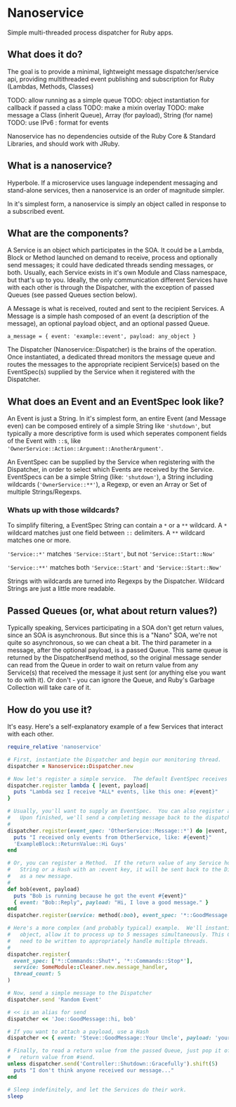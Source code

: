 # Nanoservice
Simple multi-threaded process dispatcher for Ruby apps.

## What does it do?

The goal is to provide a minimal, lightweight message dispatcher/service api, providing multithreaded event publishing and subscription for Ruby (Lambdas, Methods, Classes) 

TODO: allow running as a simple queue
TODO: object instantiation for callback if passed a class
TODO: make a mixin overlay
TODO: make message a Class (inherit Queue), Array (for payload), String (for name)
TODO: use IPv6 : format for events

Nanoservice has no dependencies outside of the Ruby Core & Standard Libraries, and should work with JRuby.

## What is a nanoservice?
Hyperbole.  If a microservice uses language independent messaging and stand-alone services, then a nanoservice is an order of magnitude simpler.

In it's simplest form, a nanoservice is simply an object called in response to a subscribed event.

## What are the components?
A Service is an object which participates in the SOA.  It could be a Lambda, Block or Method launched on demand to receive, process and optionally send messages; it could have dedicated threads sending messages, or both.  Usually, each Service exists in it's own Module and Class namespace, but that's up to you. Ideally, the only communication different Services have with each other is through the Dispatcher, with the exception of passed Queues (see passed Queues section below).

A Message is what is received, routed and sent to the recipient Services.  A Message is a simple hash composed of an event (a description of the message), an optional payload object, and an optional passed Queue.

`a_message = { event: 'example::event', payload: any_object }`

The Dispatcher (Nanoservice::Dispatcher) is the brains of the operation.  Once instantiated, a dedicated thread monitors the message queue and routes the messages to the appropriate recipient Service(s) based on the EventSpec(s) supplied by the Service when it registered with the Dispatcher.

## What does an Event and an EventSpec look like?
An Event is just a String.  In it's simplest form, an entire Event (and Message even) can be composed entirely of a simple String like `'shutdown'`, but typically a more descriptive form is used which seperates component fields of the Event with `::`s, like `'OwnerService::Action::Argument::AnotherArgument'`.

An EventSpec can be supplied by the Service when registering with the Dispatcher, in order to select which Events are received by the Service.  EventSpecs can be a simple String (like: `'shutdown'`), a String including wildcards (`'OwnerService::**'`), a Regexp, or even an Array or Set of multiple Strings/Regexps.

### Whats up with those wildcards?
To simplify filtering, a EventSpec String can contain a `*` or a `**` wildcard.  A `*` wildcard matches just one field between `::` delimiters.  A `**` wildcard matches one or more.

`'Service::*'` matches `'Service::Start'`, but not `'Service::Start::Now'`

`'Service::**'` matches both `'Service::Start'` and `'Service::Start::Now'`

Strings with wildcards are turned into Regexps by the Dispatcher.  Wildcard Strings are just a little more readable.

## Passed Queues (or, what about return values?)
Typically speaking, Services participating in a SOA don't get return values, since an SOA is asynchronous.  But since this is a "Nano" SOA, we're not quite so asynchronous, so we can cheat a bit.  The third parameter in a message, after the optional payload, is a passed Queue.  This same queue is returned by the Dispatcher#send method, so the original message sender can read from the Queue in order to wait on return value from any Service(s) that received the message it just sent (or anything else you want to do with it).  Or don't - you can ignore the Queue, and Ruby's Garbage Collection will take care of it.

## How do you use it?
It's easy.  Here's a self-explanatory example of a few Services that interact with each other.

```ruby
require_relative 'nanoservice'

# First, instantiate the Dispatcher and begin our monitoring thread.
dispatcher = Nanoservice::Dispatcher.new

# Now let's register a simple service.  The default EventSpec receives all messages.
dispatcher.register lambda { |event, payload|
  puts "Lambda sez I receive *ALL* events, like this one: #{event}"
}

# Usually, you'll want to supply an EventSpec.  You can also register a Block.
#   Upon finished, we'll send a completing message back to the dispatcher.
#
dispatcher.register(event_spec: 'OtherService::Message::*') do |event, payload|
  puts "I received only events from OtherService, like: #{event}"
  'ExampleBlock::ReturnValue::Hi Guys'
end

# Or, you can register a Method.  If the return value of any Service hook is a 
#   String or a Hash with an :event key, it will be sent back to the Dispatcher 
#   as a new message.
#
def bob(event, payload)
  puts "Bob is running because he got the event #{event}"
  { event: "Bob::Reply", payload: "Hi, I love a good message." }
end
dispatcher.register(service: method(:bob), event_spec: '*::GoodMessage::**')

# Here's a more complex (and probably typical) example.  We'll instantiate a new
#   object, allow it to process up to 5 messages simultaneously. This Class will
#   need to be written to appropriately handle multiple threads.
#
dispatcher.register(
  event_spec: ['*::Commands::Shut*', '*::Commands::Stop*'],
  service: SomeModule::Cleaner.new.message_handler,
  thread_count: 5
)

# Now, send a simple message to the Dispatcher
dispatcher.send 'Random Event'

# << is an alias for send
dispatcher << 'Joe::GoodMessage::hi, bob'

# If you want to attach a payload, use a Hash
dispatcher << { event: 'Steve::GoodMessage::Your Uncle', payload: 'your_uncle' }

# Finally, to read a return value from the passed Queue, just pop it off the
#   return value from #send.
unless dispatcher.send('Controller::Shutdown::Gracefully').shift(5)
  puts "I don't think anyone received our message..."
end

# Sleep indefinitely, and let the Services do their work.
sleep
```
